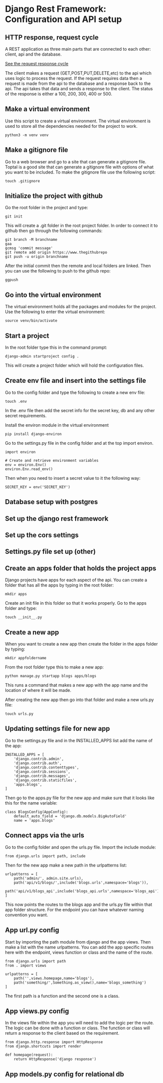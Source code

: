 # Django Rest Framework: Configuration and API setup

## HTTP response, request cycle
A REST application as three main parts that are connected to each other: client, api and the database.

<a href="https://images.ctfassets.net/hkpf2qd2vxgx/6LuM2EKyTTq3cziBHcoNQK/d542a85d4c4c9d07a69875ffe7e3b92b/tumblr_inline_mv4xmfwiVv1rtan47.png" alt="http cycle">See the request response cycle</a>

The client makes a request (GET,POST,PUT,DELETE,etc) to the api which uses logic to process the request. If the request requires data then a request is made from the api to the database and a response back to the api. The api takes that data and sends a response to the client. The status of the response is either a 100, 200, 300, 400 or 500. 

## Make a virtual environment
Use this script to create a virtual environment. The virtual environment is used to store all the dependencies needed for the project to work.

```
python3 -m venv venv
```

## Make a gitignore file
Go to a web browser and go to a site that can generate a gitignore file. Toptal is a good site that can generate a gitignore file with options of what you want to be included. To make the gitignore file use the following script:

```
touch .gitignore
```

## Initialize the project with github
Go the root folder in the project and type:

```
git init
```

This will create a .git folder in the root project folder. In order to connect it to github then go through the following commands:

```
git branch -M branchname
gaa
gcmsg 'commit message'
git remote add origin https://www.thegithubrepo
git push -u origin branchname
```

After the initial commit then the remote and local folders are linked. Then you can use the following to push to the github repo:

```
ggpush
```

## Go into the virtual environment
The virtual environment holds all the packages and modules for the project. Use the following to enter the virtual environment:

```
source venv/bin/activate
```

## Start a project
In the root folder type this in the command prompt:

```
django-admin startproject config .
```

This will create a project folder which will hold the configuration files.

## Create env file and insert into the settings file
Go to the config folder and type the following to create a new env file:

```
touch .env
```

In the .env file then add the secret info for the secret key, db and any other secret requirements.

Install the environ module in the virtual environment

```
pip install django-environ
```

Go to the settings.py file in the config folder and at the top import environ.

```
import environ

# Create and retrieve environment variables
env = environ.Env()
environ.Env.read_env()
```

Then when you need to insert a secret value to it the following way:

```
SECRET_KEY = env('SECRET_KEY')
```

## Database setup with postgres

## Set up the django rest framework

## Set up the cors settings

## Settings.py file set up (other)

## Create an apps folder that holds the project apps
Django projects have apps for each aspect of the api. You can create a folder that has all the apps by typing in the root folder:

```
mkdir apps
```

Create an init file in this folder so that it works properly. Go to the apps folder and type:

```
touch __init__.py
```

## Create a new app
When you want to create a new app then create the folder in the apps folder by typing:

```
mkdir appfoldername
```

From the root folder type this to make a new app:

```
python manage.py startapp blogs apps/blogs
```

This runs a command that makes a new app with the app name and the location of where it will be made.

After creating the new app then go into that folder and make a new urls.py file:

```
touch urls.py
```

## Updating settings file for new app
Go to the settings.py file and in the INSTALLED_APPS list add the name of the app:

```
INSTALLED_APPS = [
    'django.contrib.admin',
    'django.contrib.auth',
    'django.contrib.contenttypes',
    'django.contrib.sessions',
    'django.contrib.messages',
    'django.contrib.staticfiles',
    'apps.blogs',
]
```

Then go to the apps.py file for the new app and make sure that it looks like this for the name variable:

```
class BlogsConfig(AppConfig):
    default_auto_field = 'django.db.models.BigAutoField'
    name = 'apps.blogs'
```

## Connect apps via the urls
Go to the config folder and open the urls.py file. Import the include module:

```
from django.urls import path, include
```

Then for the new app make a new path in the urlpatterns list:

```
urlpatterns = [
    path('admin/', admin.site.urls),
    path('api/v1/blogs/',include('blogs.urls',namespace='blogs')),
    path('api/v1/blogs_api',include('blogs_api.urls',namespace='blogs_api')),
]
```

This now points the routes to the blogs app and the urls.py file within that app folder structure. For the endpoint you can have whatever naming convention you want.

## App url.py config
Start by importing the path module from django and the app views. Then make a list with the name urlpatterns. You can add the app specific routes here with the endpoint, views function or class and the name of the route.

```
from django.urls import path
from . import views

urlpatterns = [
    path('',views.homepage,name='blogs'), 
    path('something/',Something.as_view(),name='blogs_something')
]
```

The first path is a function and the second one is a class.

## App views.py config
In the views file within the app you will need to add the logic per the route. The logic can be done with a function or class. The function or class will return a response to the client based on the requirement.

```
from django.http.response import HttpResponse
from django.shortcuts import render

def homepage(request):
    return HttpResponse('django response')
```

## App models.py config for relational db

